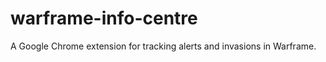 warframe-info-centre
====================

A Google Chrome extension for tracking alerts and invasions in Warframe.
